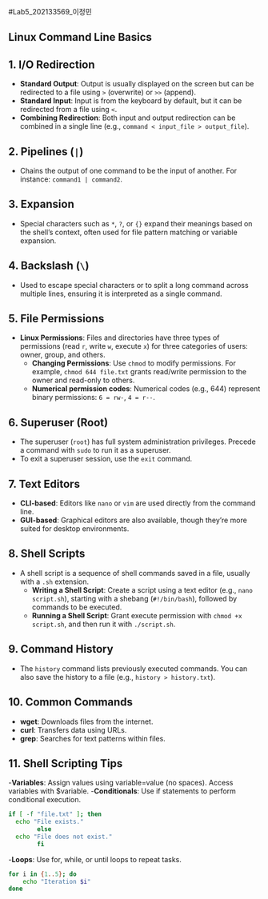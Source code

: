 #Lab5_202133569_이정민

## Linux Command Line Basics

## 1. I/O Redirection
- **Standard Output**: Output is usually displayed on the screen but can be redirected to a file using `>` (overwrite) or `>>` (append).
- **Standard Input**: Input is from the keyboard by default, but it can be redirected from a file using `<`.
- **Combining Redirection**: Both input and output redirection can be combined in a single line (e.g., `command < input_file > output_file`).

## 2. Pipelines (`|`)
- Chains the output of one command to be the input of another. For instance: `command1 | command2`.

## 3. Expansion
- Special characters such as `*`, `?`, or `{}` expand their meanings based on the shell’s context, often used for file pattern matching or variable expansion.

## 4. Backslash (`\`)
- Used to escape special characters or to split a long command across multiple lines, ensuring it is interpreted as a single command.

## 5. File Permissions
- **Linux Permissions**: Files and directories have three types of permissions (read `r`, write `w`, execute `x`) for three categories of users: owner, group, and others.
    - **Changing Permissions**: Use `chmod` to modify permissions. For example, `chmod 644 file.txt` grants read/write permission to the owner and read-only to others.
    - **Numerical permission codes**: Numerical codes (e.g., 644) represent binary permissions: `6 = rw-`, `4 = r--`.

## 6. Superuser (Root)
- The superuser (`root`) has full system administration privileges. Precede a command with `sudo` to run it as a superuser.
- To exit a superuser session, use the `exit` command.

## 7. Text Editors
- **CLI-based**: Editors like `nano` or `vim` are used directly from the command line.
- **GUI-based**: Graphical editors are also available, though they’re more suited for desktop environments.

## 8. Shell Scripts
- A shell script is a sequence of shell commands saved in a file, usually with a `.sh` extension.
    - **Writing a Shell Script**: Create a script using a text editor (e.g., `nano script.sh`), starting with a shebang (`#!/bin/bash`), followed by commands to be executed.
    - **Running a Shell Script**: Grant execute permission with `chmod +x script.sh`, and then run it with `./script.sh`.

## 9. Command History
- The `history` command lists previously executed commands. You can also save the history to a file (e.g., `history > history.txt`).

## 10. Common Commands
- **wget**: Downloads files from the internet.
- **curl**: Transfers data using URLs. 
- **grep**: Searches for text patterns within files.

## 11. Shell Scripting Tips
-**Variables**: Assign values using variable=value (no spaces). Access variables with $variable.
-**Conditionals**: Use if statements to perform conditional execution.
```bash
if [ -f "file.txt" ]; then
  echo "File exists."
		else
  echo "File does not exist."
		fi
```
-**Loops**: Use for, while, or until loops to repeat tasks.
```bash
for i in {1..5}; do
    echo "Iteration $i"
done
```

